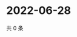# 2022-06-28

共 0 条

<!-- BEGIN WEIBO -->
<!-- 最后更新时间 Tue Jun 28 2022 02:22:39 GMT+0800 (China Standard Time) -->

<!-- END WEIBO -->
